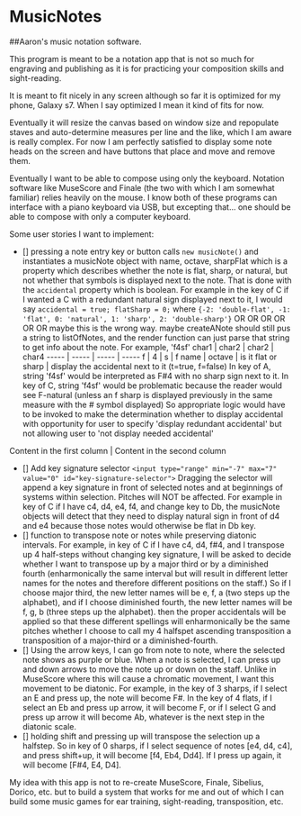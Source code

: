 # MusicNotes

##Aaron's music notation software.

This program is meant to be a notation app that is not so much for engraving and publishing as it is for practicing your composition skills and sight-reading.

It is meant to fit nicely in any screen although so far it is optimized for my phone, Galaxy s7. When I say optimized I mean it kind of fits for now.

Eventually it will resize the canvas based on window size and repopulate staves and auto-determine measures per line and the like, which I am aware is really complex. For now I am perfectly satisfied to display some note heads on the screen and have buttons that place and move and remove them.

Eventually I want to be able to compose using only the keyboard. Notation software like MuseScore and Finale (the two with which I am somewhat familiar) relies heavily on the mouse. I know both of these programs can interface with a piano keyboard via USB, but excepting that... one should be able to compose with only a computer keyboard.


Some user stories I want to implement:
- [] pressing a note entry key or button calls `new musicNote()` and instantiates a musicNote object with name, octave, sharpFlat which is a property which describes whether the note is flat, sharp, or natural, but not whether that symbols is displayed next to the note. That is done with the `accidental` property which is boolean. For example in the key of C if I wanted a C with a redundant natural sign displayed next to it, I would say `accidental = true; flatSharp = 0;` where `{-2: 'double-flat', -1: 'flat', 0: 'natural', 1: 'sharp', 2: 'double-sharp'}` OR OR OR OR OR OR maybe this is the wrong way. maybe createANote should still pus a string to listOfNotes, and the render function can just parse that string to get info about the note. For example, 'f4sf'
char1 | char2 | char2 | char4
----- | ----- | ----- | -----
f | 4 | s | f 
name | octave | is it flat or sharp | display the accidental next to it (t=true, f=false)
In key of A, string 'f4sf' would be interpreted as F#4 with no sharp sign next to it.
In key of C, string 'f4sf' would be problematic because the reader would see F-natural (unless an f sharp is displayed previously in the same measure with the # symbol displayed)
So appropriate logic would have to be invoked to make the determination whether to display accidental with opportunity for user to specify 'display redundant accidental' but not allowing user to 'not display needed accidental'

Content in the first column | Content in the second column
- [] Add key signature selector `<input type="range" min="-7" max="7" value="0" id="key-signature-selector">` Dragging the selector will append a key signature in front of selected notes and at beginnings of systems within selection. Pitches will NOT be affected. For example in key of C if I have c4, d4, e4, f4, and change key to Db, the musicNote objects will detect that they need to display natural sign in front of d4 and e4 because those notes would otherwise be flat in Db key.
- [] function to transpose note or notes while preserving diatonic intervals. For example, in key of C if I have c4, d4, f#4, and I transpose up 4 half-steps without changing key signature, I will be asked to decide whether I want to transpose up by a major third or by a diminished fourth (enharmonically the same interval but will result in different letter names for the notes and therefore different positions on the staff.) So if I choose major third, the new letter names will be e, f, a (two steps up the alphabet), and if I choose diminished fourth, the new letter names will be f, g, b (three steps up the alphabet). then the proper accidentals will be applied so that these different spellings will enharmonically be the same pitches whether I choose to call my 4 halfspet ascending transposition a transposition of a major-third or a diminished-fourth.
- [] Using the arrow keys, I can go from note to note, where the selected note shows as purple or blue.
When a note is selected, I can press up and down arrows to move the note up or down on the staff.
Unlike in MuseScore where this will cause a chromatic movement, I want this movement to be diatonic.
For example, in the key of 3 sharps, if I select an E and press up, the note will become F#.
In the key of 4 flats, if I select an Eb and press up arrow, it will become F, or if I select G and press up arrow it will become Ab, whatever is the next step in the diatonic scale.
- [] holding shift and pressing up will transpose the selection up a halfstep. So in key of 0 sharps, if I select sequence of notes [e4, d4, c4], and press shift+up, it will become [f4, Eb4, Dd4]. If I press up again, it will become [F#4, E4, D4].

My idea with this app is not to re-create MuseScore, Finale, Sibelius, Dorico, etc. but to build a system that works for me and out of which I can build some music games for ear training, sight-reading, transposition, etc.
